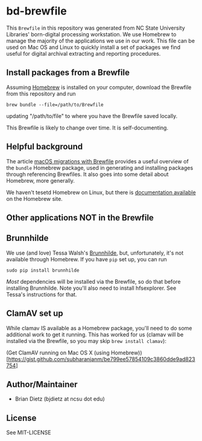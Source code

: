 # bd-brewfile

This `Brewfile` in this repository was generated from NC State University Libraries' born-digital processing workstation. We use Homebrew to manage the majority of the applications we use in our work. This file can be used on Mac OS and Linux to quickly install a set of packages we find useful for digital archival extracting and reporting procedures.

## Install packages from a Brewfile

Assuming [Homebrew](https://brew.sh/) is installed on your computer, download the Brewfile from this repository and run

`brew bundle --file=/path/to/Brewfile`

updating "/path/to/file" to where you have the Brewfile saved locally.

This Brewfile is likely to change over time. It is self-documenting.

## Helpful background

The article [macOS migrations with Brewfile](https://openfolder.sh/macos-migrations-with-brewfile) provides a useful overview of the `bundle` Homebrew package, used in generating and installing packages through referencing Brewfiles. It also goes into some detail about Homebrew, more generally. 

We haven't tesetd Homebrew on Linux, but there is [documentation available](https://docs.brew.sh/Homebrew-on-Linux) on the Homebrew site.

## Other applications NOT in the Brewfile

## Brunnhilde

We use (and love) Tessa Walsh's [Brunnhilde](https://github.com/tw4l/brunnhilde), but, unfortunately, it's not available through Homebrew. If you have `pip` set up, you can run

`sudo pip install brunnhilde`

_Most_ dependencies will be installed via the Brewfile, so do that before installing Brunnhilde. Note you'll also need to install hfsexplorer. See Tessa's instructions for that. 

## ClamAV set up

While clamav IS available as a Homebrew package, you'll need to do some additional work to get it running. This has worked for us (clamav will be installed via the Brewfile, so you may skip `brew install clamav`):

(Get ClamAV running on Mac OS X (using Homebrew))[https://gist.github.com/subharanjanm/be799ee57854109c3860dde9ad823754]

## Author/Maintainer

- Brian Dietz (bjdietz at ncsu dot edu)

## License

See MIT-LICENSE
